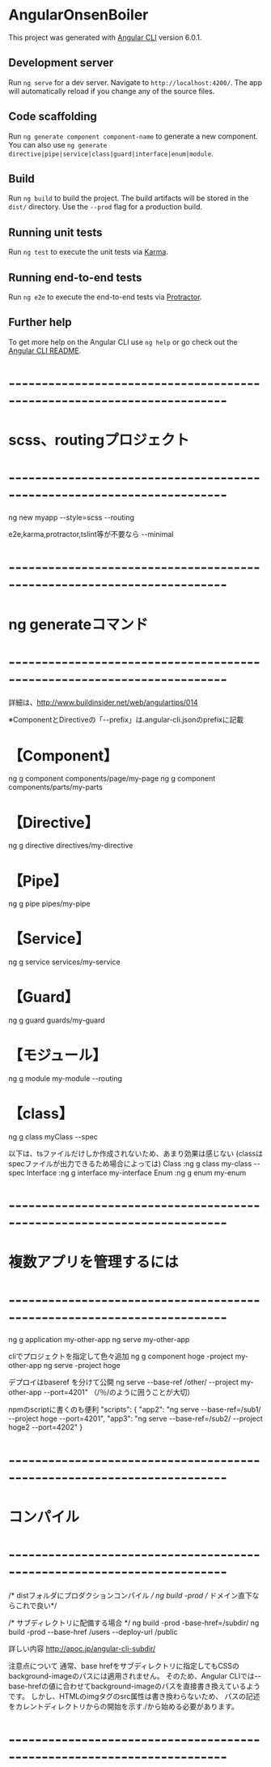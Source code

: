 # AngularOnsenBoiler

This project was generated with [Angular CLI](https://github.com/angular/angular-cli) version 6.0.1.

## Development server

Run `ng serve` for a dev server. Navigate to `http://localhost:4200/`. The app will automatically reload if you change any of the source files.

## Code scaffolding

Run `ng generate component component-name` to generate a new component. You can also use `ng generate directive|pipe|service|class|guard|interface|enum|module`.

## Build

Run `ng build` to build the project. The build artifacts will be stored in the `dist/` directory. Use the `--prod` flag for a production build.

## Running unit tests

Run `ng test` to execute the unit tests via [Karma](https://karma-runner.github.io).

## Running end-to-end tests

Run `ng e2e` to execute the end-to-end tests via [Protractor](http://www.protractortest.org/).

## Further help

To get more help on the Angular CLI use `ng help` or go check out the [Angular CLI README](https://github.com/angular/angular-cli/blob/master/README.md).

# -----------------------------------------------------------------------
# scss、routingプロジェクト
# -----------------------------------------------------------------------
ng new myapp --style=scss --routing

e2e,karma,protractor,tslint等が不要なら
--minimal

# -----------------------------------------------------------------------
# ng generateコマンド
# -----------------------------------------------------------------------
詳細は、http://www.buildinsider.net/web/angulartips/014

※ComponentとDirectiveの「--prefix」は.angular-cli.jsonのprefixに記載
# 【Component】
ng g component components/page/my-page
ng g component components/parts/my-parts
# 【Directive】
ng g directive directives/my-directive
# 【Pipe】
ng g pipe pipes/my-pipe
# 【Service】
ng g service services/my-service
# 【Guard】
ng g guard guards/my-guard
# 【モジュール】
ng g module my-module --routing
# 【class】
ng g class myClass --spec


以下は、tsファイルだけしか作成されないため、あまり効果は感じない
(classは specファイルが出力できるため場合によっては)
Class       :ng g class my-class --spec
Interface   :ng g interface my-interface
Enum        :ng g enum my-enum

# -----------------------------------------------------------------------
# 複数アプリを管理するには
# -----------------------------------------------------------------------
ng g application my-other-app
ng serve my-other-app

cliでプロジェクトを指定して色々追加
ng g component hoge -project my-other-app
ng serve -project hoge

デプロイはbaseref を分けて公開
ng serve --base-ref /other/ --project my-other-app --port=4201"
（/％/のように囲うことが大切）

npmのscriptに書くのも便利
"scripts": {
    "app2": "ng serve --base-ref=/sub1/ --project hoge --port=4201",
    "app3": "ng serve --base-ref=/sub2/ --project hoge2 --port=4202"
}


# -----------------------------------------------------------------------
# コンパイル
# -----------------------------------------------------------------------
/* distフォルダにプロダクションコンパイル */
ng build -prod  /* ドメイン直下ならこれで良い*/

/* サブディレクトリに配備する場合 */
ng build -prod -base-href=/subdir/
ng build -prod --base-href /users --deploy-url /public

詳しい内容
http://apoc.jp/angular-cli-subdir/

注意点について
通常、base hrefをサブディレクトリに指定してもCSSのbackground-imageのパスには適用されません。
そのため、Angular CLIでは--base-hrefの値に合わせてbackground-imageのパスを直接書き換えているようです。
しかし、HTMLのimgタグのsrc属性は書き換わらないため、
パスの記述をカレントディレクトリからの開始を示す./から始める必要があります。

# -----------------------------------------------------------------------
